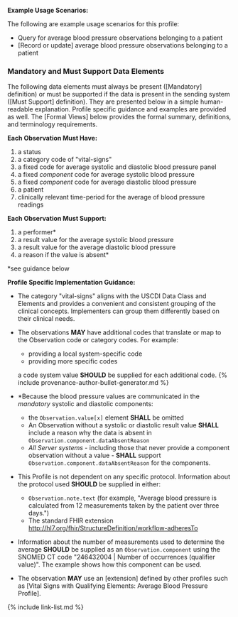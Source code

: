 

**Example Usage Scenarios:**

The following are example usage scenarios for this profile:

- Query for average blood pressure observations belonging to a patient
- [Record or update] average blood pressure observations belonging to a patient

### Mandatory and Must Support Data Elements


The following data elements must always be present ([Mandatory] definition) or must be supported if the data is present in the sending system ([Must Support] definition). They are presented below in a simple human-readable explanation. Profile specific guidance and examples are provided as well. The [Formal Views] below provides the formal summary, definitions, and terminology requirements.


**Each Observation Must Have:**

1. a status
2. a category code of "vital-signs"
3. a fixed code for average systolic and diastolic blood pressure panel
4. a fixed *component* code for average systolic blood pressure
5. a fixed *component* code for average diastolic blood pressure
6. a patient
7. clinically relevant time-period for the average of blood pressure readings

**Each Observation Must Support:**

1.  a performer*
3. a result value for the average systolic blood pressure
4. a result value for the average diastolic blood pressure
5.  a reason if the value is absent*
  
*see guidance below

**Profile Specific Implementation Guidance:**

- The category "vital-signs" aligns with the USCDI Data Class and Elements and provides a convenient and consistent grouping of the clinical concepts. Implementers can group them differently based on their clinical needs.
- The observations **MAY** have additional codes that translate or map to the Observation code or category codes. For example:
   -  providing a local system-specific code
   -  providing more specific codes

  a code system value **SHOULD** be supplied for each additional code.
{% include provenance-author-bullet-generator.md %}
- \*Because the blood pressure values are communicated in the *mandatory* systolic and diastolic components:
  - the `Observation.value[x]` element **SHALL** be omitted
  - An Observation without a systolic or diastolic result value **SHALL** include a reason why the data is absent in `Observation.component.dataAbsentReason`
  - *All Server systems* - including those that never provide a component observation without a value - **SHALL** support `Observation.component.dataAbsentReason` for the components.
- This Profile is not dependent on any specific protocol. Information about the protocol used **SHOULD** be supplied in either:
  - `Observation.note.text` (for example, "Average blood pressure is calculated from 12 measurements taken by the patient over three days.")
  - The standard FHIR extension <http://hl7.org/fhir/StructureDefinition/workflow-adheresTo>
- Information about the number of measurements used to determine the average **SHOULD** be supplied as an `Observation.component` using the SNOMED CT code "246432004 \| Number of occurrences (qualifier value)". The example shows how this component can be used.
- The observation **MAY** use an [extension] defined by other profiles such as [Vital Signs with Qualifying Elements: Average Blood Pressure Profile].

{% include link-list.md %}
